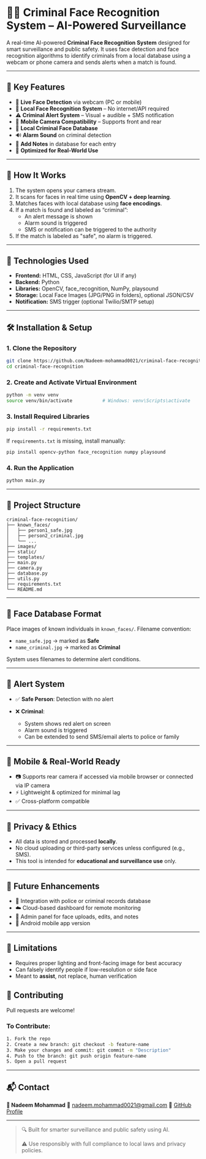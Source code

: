 # 🕵️‍♂️ Criminal Face Recognition System – AI-Powered Surveillance

A real-time AI-powered **Criminal Face Recognition System** designed for smart surveillance and public safety. It uses face detection and face recognition algorithms to identify criminals from a local database using a webcam or phone camera and sends alerts when a match is found.

---

## 🚀 Key Features

- 🎥 **Live Face Detection** via webcam (PC or mobile)
- 🧠 **Local Face Recognition System** – No internet/API required
- ⚠️ **Criminal Alert System** – Visual + audible + SMS notification
- 📲 **Mobile Camera Compatibility** – Supports front and rear
- 📁 **Local Criminal Face Database**
- 🔊 **Alarm Sound** on criminal detection
- 📝 **Add Notes** in database for each entry
- 🔐 **Optimized for Real-World Use**

---

## 📸 How It Works

1. The system opens your camera stream.
2. It scans for faces in real time using **OpenCV + deep learning**.
3. Matches faces with local database using **face encodings**.
4. If a match is found and labeled as “criminal”:
   - An alert message is shown
   - Alarm sound is triggered
   - SMS or notification can be triggered to the authority
5. If the match is labeled as "safe", no alarm is triggered.

---

## 🧪 Technologies Used

- **Frontend:** HTML, CSS, JavaScript (for UI if any)
- **Backend:** Python
- **Libraries:** OpenCV, face_recognition, NumPy, playsound
- **Storage:** Local Face Images (JPG/PNG in folders), optional JSON/CSV
- **Notification:** SMS trigger (optional Twilio/SMTP setup)

---

## 🛠️ Installation & Setup

### 1. Clone the Repository

```bash
git clone https://github.com/Nadeem-mohammad0021/criminal-face-recognition.git
cd criminal-face-recognition
````

### 2. Create and Activate Virtual Environment

```bash
python -m venv venv
source venv/bin/activate           # Windows: venv\Scripts\activate
```

### 3. Install Required Libraries

```bash
pip install -r requirements.txt
```

If `requirements.txt` is missing, install manually:

```bash
pip install opencv-python face_recognition numpy playsound
```

### 4. Run the Application

```bash
python main.py
```

---

## 📁 Project Structure

```
criminal-face-recognition/
├── known_faces/
│   ├── person1_safe.jpg
│   ├── person2_criminal.jpg
│   └── ...
├── images/
├── static/
├── templates/
├── main.py
├── camera.py
├── database.py
├── utils.py
├── requirements.txt
└── README.md
```

---

## 📂 Face Database Format

Place images of known individuals in `known_faces/`.
Filename convention:

* `name_safe.jpg` → marked as **Safe**
* `name_criminal.jpg` → marked as **Criminal**

System uses filenames to determine alert conditions.

---

## 🔔 Alert System

* ✅ **Safe Person**: Detection with no alert
* ❌ **Criminal**:

  * System shows red alert on screen
  * Alarm sound is triggered
  * Can be extended to send SMS/email alerts to police or family

---

## 📱 Mobile & Real-World Ready

* 📷 Supports rear camera if accessed via mobile browser or connected via IP camera
* ⚡ Lightweight & optimized for minimal lag
* ✅ Cross-platform compatible

---

## 🔐 Privacy & Ethics

* All data is stored and processed **locally**.
* No cloud uploading or third-party services unless configured (e.g., SMS).
* This tool is intended for **educational and surveillance use** only.

---

## 🧠 Future Enhancements

* 📡 Integration with police or criminal records database
* ☁️ Cloud-based dashboard for remote monitoring
* 🧾 Admin panel for face uploads, edits, and notes
* 📲 Android mobile app version

---

## 📌 Limitations

* Requires proper lighting and front-facing image for best accuracy
* Can falsely identify people if low-resolution or side face
* Meant to **assist**, not replace, human verification


## 🤝 Contributing

Pull requests are welcome!

### To Contribute:

```bash
1. Fork the repo
2. Create a new branch: git checkout -b feature-name
3. Make your changes and commit: git commit -m "Description"
4. Push to the branch: git push origin feature-name
5. Open a pull request
```

---

## 📬 Contact

**👤 Nadeem Mohammad**
📧 [nadeem.mohammad0021@gmail.com](mailto:nadeem.mohammad0021@gmail.com)
🔗 [GitHub Profile](https://github.com/Nadeem-mohammad0021)

---

> 🔍 Built for smarter surveillance and public safety using AI.
>
> ⚠️ Use responsibly with full compliance to local laws and privacy policies.

```
